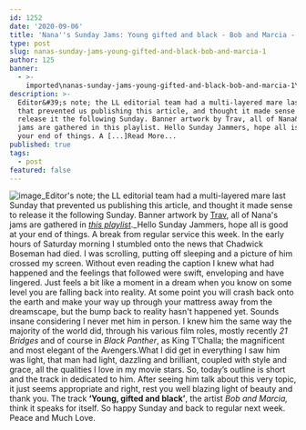 ```yaml
---
id: 1252
date: '2020-09-06'
title: 'Nana''s Sunday Jams: Young gifted and black - Bob and Marcia - Loose Lips'
type: post
slug: nanas-sunday-jams-young-gifted-and-black-bob-and-marcia-1
author: 125
banner:
  - >-
    imported\nanas-sunday-jams-young-gifted-and-black-bob-and-marcia-1\image1252.jpeg
description: >-
  Editor&#39;s note; the LL editorial team had a multi-layered mare last Sunday
  that prevented us publishing this article, and thought it made sense to
  release it the following Sunday. Banner artwork by Trav, all of Nana&#39;s
  jams are gathered in this playlist. Hello Sunday Jammers, hope all is good at
  your end of things. A [...]Read More...
published: true
tags:
  - post
featured: false
---
```

![image](../imported\nanas-sunday-jams-young-gifted-and-black-bob-and-marcia-1\image1252.jpeg)_Editor's note; the LL editorial team had a multi-layered mare last Sunday that prevented us publishing this article, and thought it made sense to release it the following Sunday. Banner artwork by [Trav](https://www.backdownwarchild.co.uk/), all of Nana's jams are gathered in [_this playlist_](https://open.spotify.com/playlist/12UoQ8ov5i6P8BIfm2lOjS?si=jarAn1CXSEuYB9vAxJidOg)._Hello Sunday Jammers, hope all is good at your end of things. A break from regular service this week. In the early hours of Saturday morning I stumbled onto the news that Chadwick Boseman had died. I was scrolling, putting off sleeping and a picture of him crossed my screen. Without even reading the caption I knew what had happened and the feelings that followed were swift, enveloping and have lingered. Just feels a bit like a moment in a dream when you know on some level you are falling back into reality. At some point you will crash back onto the earth and make your way up through your mattress away from the dreamscape, but the bump back to reality hasn't happened yet. Sounds insane considering I never met him in person. I knew him the same way the majority of the world did, through his various film roles, mostly recently _21 Bridges_ and of course in _Black Panther_, as King T’Challa; the magnificent and most elegant of the Avengers.What I did get in everything I saw him was light, that man had light, dazzling and brilliant, coupled with style and grace, all the qualities I love in my movie stars. So, today’s outline is short and the track in dedicated to him. After seeing him talk about this very topic, it just seems appropriate and right, rest you well blazing light of beauty and thank you. The track **‘Young, gifted and black’**, the artist _Bob and Marcia,_ think it speaks for itself. So happy Sunday and back to regular next week. Peace and Much Love.